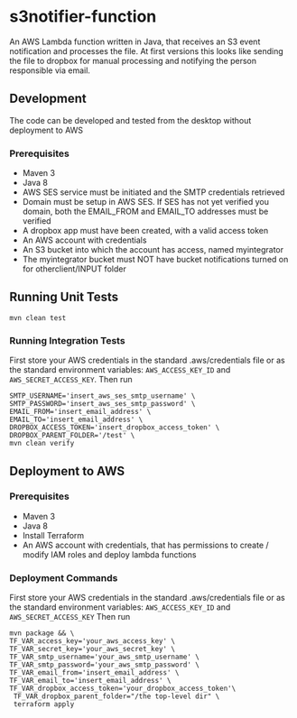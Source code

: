 # s3notifier-function

An AWS Lambda function written in Java, that receives an S3 event notification and processes the file.
At first versions this looks like sending the file to dropbox for manual processing and notifying the person responsible via email.

## Development

The code can be developed and tested from the desktop without deployment to AWS

### Prerequisites

* Maven 3
* Java 8
* AWS SES service must be initiated and the SMTP credentials retrieved
* Domain must be setup in AWS SES. If SES has not yet verified you domain, both the EMAIL_FROM and EMAIL_TO addresses must be verified 
* A dropbox app must have been created, with a valid access token
* An AWS account with credentials
* An S3 bucket into which the account has access, named myintegrator
* The myintegrator bucket must NOT have bucket notifications turned on for otherclient/INPUT folder

## Running Unit Tests

```
mvn clean test
```

### Running Integration Tests

First store your AWS credentials in the standard .aws/credentials file or as the standard environment variables: `AWS_ACCESS_KEY_ID` and `AWS_SECRET_ACCESS_KEY`.
Then run

```
SMTP_USERNAME='insert_aws_ses_smtp_username' \
SMTP_PASSWORD='insert_aws_ses_smtp_password' \
EMAIL_FROM='insert_email_address' \
EMAIL_TO='insert_email_address' \
DROPBOX_ACCESS_TOKEN='insert_dropbox_access_token' \
DROPBOX_PARENT_FOLDER='/test' \
mvn clean verify
```

## Deployment to AWS

### Prerequisites

* Maven 3
* Java 8
* Install Terraform
* An AWS account with credentials, that has permissions to create / modify IAM roles and deploy lambda functions

### Deployment Commands

First store your AWS credentials in the standard .aws/credentials file or as the standard environment variables: `AWS_ACCESS_KEY_ID` and `AWS_SECRET_ACCESS_KEY`
Then run

```
mvn package && \
TF_VAR_access_key='your_aws_access_key' \
TF_VAR_secret_key='your_aws_secret_key' \
TF_VAR_smtp_username='your_aws_smtp_username' \
TF_VAR_smtp_password='your_aws_smtp_password' \
TF_VAR_email_from='insert_email_address' \
TF_VAR_email_to='insert_email_address' \
TF_VAR_dropbox_access_token='your_dropbox_access_token'\
 TF_VAR_dropbox_parent_folder="/the top-level dir" \
 terraform apply
 ```
 
